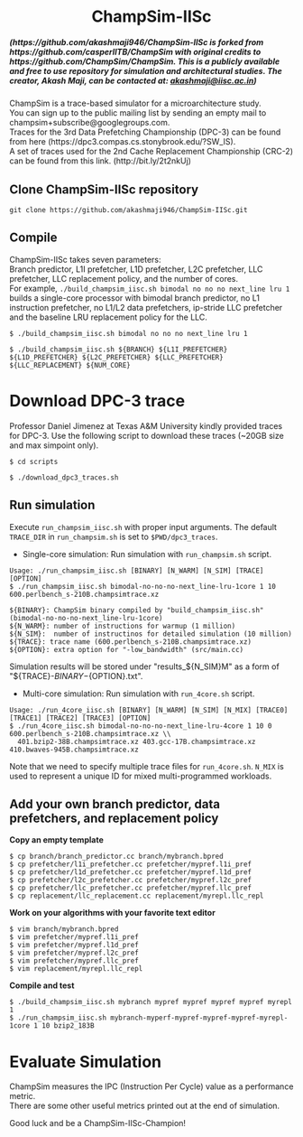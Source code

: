 <p align="center">
  <h1 align="center"> ChampSim-IISc <br></h1>
  <h5>(https://github.com/akashmaji946/ChampSim-IISc is forked from https://github.com/casperIITB/ChampSim with original credits to https://github.com/ChampSim/ChampSim. This is a publicly available and free to use repository for simulation and architectural studies. The creator, Akash Maji, can be contacted at: <a href="https://akashmaji.me/contact.html">akashmaji@iisc.ac.in</a>)</h5>
  <p> ChampSim is a trace-based simulator for a microarchitecture study. <br>You can sign up to the public mailing list by sending an empty mail to champsim+subscribe@googlegroups.com. <br>Traces for the 3rd Data Prefetching Championship (DPC-3) can be found from here (https://dpc3.compas.cs.stonybrook.edu/?SW_IS). <br>A set of traces used for the 2nd Cache Replacement Championship (CRC-2) can be found from this link. (http://bit.ly/2t2nkUj) <p>
</p>

## Clone ChampSim-IISc repository
```
git clone https://github.com/akashmaji946/ChampSim-IISc.git
```

## Compile

ChampSim-IISc takes seven parameters: <br>Branch predictor, L1I prefetcher, L1D prefetcher, L2C prefetcher, LLC prefetcher, LLC replacement policy, and the number of cores. 
<br>For example, `./build_champsim_iisc.sh bimodal no no no next_line lru 1` builds a single-core processor with bimodal branch predictor, no L1 instruction prefetcher, no L1/L2 data prefetchers, ip-stride LLC prefetcher and the baseline LRU replacement policy for the LLC.
```
$ ./build_champsim_iisc.sh bimodal no no no next_line lru 1

$ ./build_champsim_iisc.sh ${BRANCH} ${L1I_PREFETCHER} ${L1D_PREFETCHER} ${L2C_PREFETCHER} ${LLC_PREFETCHER} ${LLC_REPLACEMENT} ${NUM_CORE}
```

# Download DPC-3 trace

Professor Daniel Jimenez at Texas A&M University kindly provided traces for DPC-3. Use the following script to download these traces (~20GB size and max simpoint only).
```
$ cd scripts

$ ./download_dpc3_traces.sh
```

## Run simulation

Execute `run_champsim_iisc.sh` with proper input arguments. The default `TRACE_DIR` in `run_champsim.sh` is set to `$PWD/dpc3_traces`. <br>

* Single-core simulation: Run simulation with `run_champsim.sh` script.

```
Usage: ./run_champsim_iisc.sh [BINARY] [N_WARM] [N_SIM] [TRACE] [OPTION]
$ ./run_champsim_iisc.sh bimodal-no-no-no-next_line-lru-1core 1 10 600.perlbench_s-210B.champsimtrace.xz

${BINARY}: ChampSim binary compiled by "build_champsim_iisc.sh" (bimodal-no-no-no-next_line-lru-1core)
${N_WARM}: number of instructions for warmup (1 million)
${N_SIM}:  number of instructinos for detailed simulation (10 million)
${TRACE}: trace name (600.perlbench_s-210B.champsimtrace.xz)
${OPTION}: extra option for "-low_bandwidth" (src/main.cc)
```
Simulation results will be stored under "results_${N_SIM}M" as a form of "${TRACE}-${BINARY}-${OPTION}.txt".<br> 

* Multi-core simulation: Run simulation with `run_4core.sh` script. <br>
```
Usage: ./run_4core_iisc.sh [BINARY] [N_WARM] [N_SIM] [N_MIX] [TRACE0] [TRACE1] [TRACE2] [TRACE3] [OPTION]
$ ./run_4core_iisc.sh bimodal-no-no-no-next_line-lru-4core 1 10 0 600.perlbench_s-210B.champsimtrace.xz \\
  401.bzip2-38B.champsimtrace.xz 403.gcc-17B.champsimtrace.xz 410.bwaves-945B.champsimtrace.xz
```
Note that we need to specify multiple trace files for `run_4core.sh`. `N_MIX` is used to represent a unique ID for mixed multi-programmed workloads. 


## Add your own branch predictor, data prefetchers, and replacement policy
**Copy an empty template**
```
$ cp branch/branch_predictor.cc branch/mybranch.bpred
$ cp prefetcher/l1i_prefetcher.cc prefetcher/mypref.l1i_pref
$ cp prefetcher/l1d_prefetcher.cc prefetcher/mypref.l1d_pref
$ cp prefetcher/l2c_prefetcher.cc prefetcher/mypref.l2c_pref
$ cp prefetcher/llc_prefetcher.cc prefetcher/mypref.llc_pref
$ cp replacement/llc_replacement.cc replacement/myrepl.llc_repl
```

**Work on your algorithms with your favorite text editor**
```
$ vim branch/mybranch.bpred
$ vim prefetcher/mypref.l1i_pref
$ vim prefetcher/mypref.l1d_pref
$ vim prefetcher/mypref.l2c_pref
$ vim prefetcher/mypref.llc_pref
$ vim replacement/myrepl.llc_repl
```

**Compile and test**
```
$ ./build_champsim_iisc.sh mybranch mypref mypref mypref mypref myrepl 1
$ ./run_champsim_iisc.sh mybranch-myperf-mypref-mypref-mypref-myrepl-1core 1 10 bzip2_183B
```

# Evaluate Simulation

ChampSim measures the IPC (Instruction Per Cycle) value as a performance metric. <br>
There are some other useful metrics printed out at the end of simulation. <br>

Good luck and be a ChampSim-IISc-Champion! <br>
